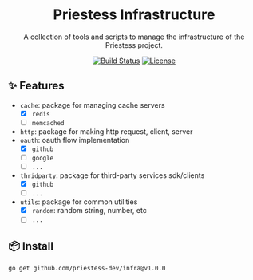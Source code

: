 [//]: # (center header with logo)
<h1 align="center">
  Priestess Infrastructure
</h1>

<div align="center">

A collection of tools and scripts to manage the infrastructure of the Priestess project.

[![Build Status](https://app.travis-ci.com/priestess-dev/infra.svg)](https://travis-ci.org/priestess-dev/infra)
[![License](https://img.shields.io/badge/license-MIT-blue.svg)](https://opensource.org/licenses/MIT)


</div>

## ✨ Features

- `cache`: package for managing cache servers
  - [x] `redis`
  - [ ] `memcached`
- `http`: package for making http request, client, server
- `oauth`: oauth flow implementation
  - [x] `github`
  - [ ] `google`
  - [ ] `...`
- `thridparty`: package for third-party services sdk/clients
  - [x] `github`
  - [ ] `...`
- `utils`: package for common utilities
  - [x] `random`: random string, number, etc
  - [ ] `...`

## 📦 Install

```bash
go get github.com/priestess-dev/infra@v1.0.0
```